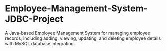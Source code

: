 # Employee-Management-System-JDBC-Project
A Java-based Employee Management System for managing employee records, including adding, viewing, updating, and deleting employee details with MySQL database integration.
